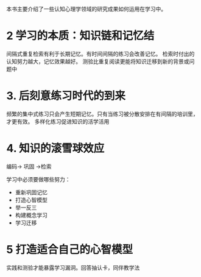 本书主要介绍了一些认知心理学领域的研究成果如何运用在学习中。

# 2 学习的本质：知识链和记忆结

间隔式重复检索有利于长期记忆。有时间间隔的练习会改善记忆。
检索时付出的认知努力越大，记忆效果越好。
测验比重复阅读更能将知识迁移到新的背景或问题中

# 3. 后刻意练习时代的到来
频繁的集中式练习只会产生短期记忆。只有当练习被分散安排在有间隔的培训里，才更有效。
多样化练习促进知识的活学活用

# 4. 知识的滚雪球效应

编码-> 巩固 ->检索

学习中必须要做哪些努力：
- 重新巩固记忆
- 打造心智模型
- 举一反三
- 构建概念学习
- 学习迁移


# 5 打造适合自己的心智模型

实践和测验才能暴露学习漏洞。回答抽认卡，同伴教学法
